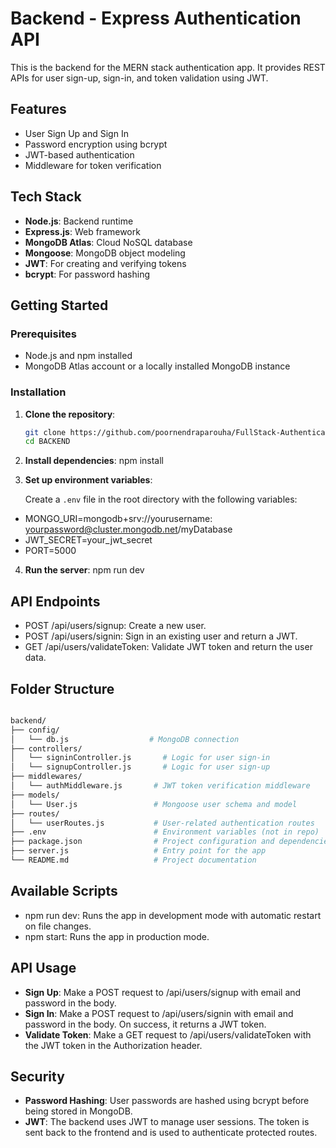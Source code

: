 # Backend - Express Authentication API

This is the backend for the MERN stack authentication app. It provides REST APIs for user sign-up, sign-in, and token validation using JWT.

## Features

- User Sign Up and Sign In
- Password encryption using bcrypt
- JWT-based authentication
- Middleware for token verification

## Tech Stack

- **Node.js**: Backend runtime
- **Express.js**: Web framework
- **MongoDB Atlas**: Cloud NoSQL database
- **Mongoose**: MongoDB object modeling
- **JWT**: For creating and verifying tokens
- **bcrypt**: For password hashing

## Getting Started

### Prerequisites

- Node.js and npm installed
- MongoDB Atlas account or a locally installed MongoDB instance

### Installation

1. **Clone the repository**:
   ```bash
   git clone https://github.com/poornendraparouha/FullStack-Authentication-project.git
   cd BACKEND


2. **Install dependencies**:
    npm install

3. **Set up environment variables**:

    Create a `.env` file in the root directory with the following variables:
-   MONGO_URI=mongodb+srv://yourusername: yourpassword@cluster.mongodb.net/myDatabase
-   JWT_SECRET=your_jwt_secret
-   PORT=5000


4. **Run the server**:
    npm run dev

## API Endpoints
- POST /api/users/signup: Create a new user.
- POST /api/users/signin: Sign in an existing user and return a JWT.
- GET /api/users/validateToken: Validate JWT token and return the user data.

## Folder Structure
```bash

backend/
├── config/
│   └── db.js                  # MongoDB connection
├── controllers/
│   └── signinController.js       # Logic for user sign-in 
│   └── signupController.js       # Logic for user sign-up 
├── middlewares/
│   └── authMiddleware.js       # JWT token verification middleware
├── models/
│   └── User.js                 # Mongoose user schema and model
├── routes/
│   └── userRoutes.js           # User-related authentication routes
├── .env                        # Environment variables (not in repo)
├── package.json                # Project configuration and dependencies
├── server.js                   # Entry point for the app
└── README.md                   # Project documentation
```

## Available Scripts

- npm run dev: Runs the app in development mode with automatic restart on file changes.
- npm start: Runs the app in production mode.

## API Usage

- **Sign Up**: Make a POST request to /api/users/signup with email and password in the body.
- **Sign In**: Make a POST request to /api/users/signin with email and password in the body. On success, it returns a JWT token.
- **Validate Token**: Make a GET request to /api/users/validateToken with the JWT token in the Authorization header.

## Security

- **Password Hashing**: User passwords are hashed using bcrypt before being stored in MongoDB.
- **JWT**: The backend uses JWT to manage user sessions. The token is sent back to the frontend and is used to authenticate protected routes.